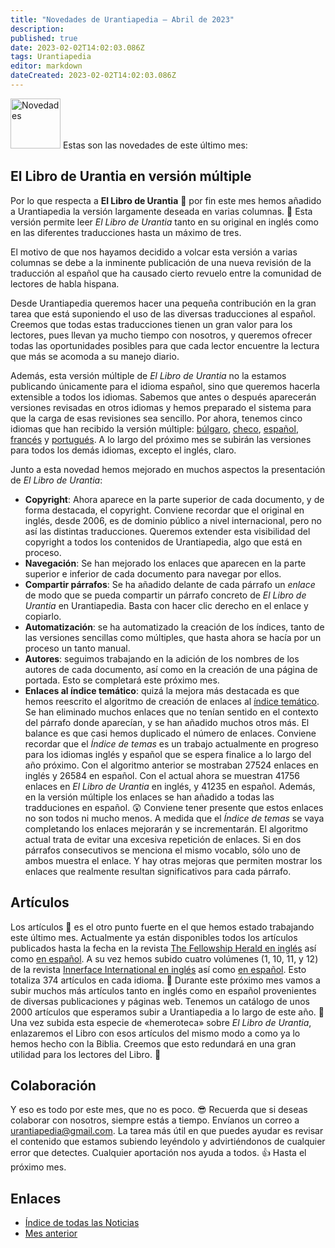 ```yaml
---
title: "Novedades de Urantiapedia — Abril de 2023"
description: 
published: true
date: 2023-02-02T14:02:03.086Z
tags: Urantiapedia
editor: markdown
dateCreated: 2023-02-02T14:02:03.086Z
---
```


<img src="/_assets/svg/icon-news.svg" alt="Novedades" style="width: 80px;"> Estas son las novedades de este último mes:



## El Libro de Urantia en versión múltiple

Por lo que respecta a **El Libro de Urantia** :blue_book: por fin este mes hemos añadido a Urantiapedia la versión largamente deseada en varias columnas. :clap: Esta versión permite leer _El Libro de Urantia_ tanto en su original en inglés como en las diferentes traducciones hasta un máximo de tres. 

El motivo de que nos hayamos decidido a volcar esta versión a varias columnas se debe a la inminente publicación de una nueva revisión de la traducción al español que ha causado cierto revuelo entre la comunidad de lectores de habla hispana. 

Desde Urantiapedia queremos hacer una pequeña contribución en la gran tarea que está suponiendo el uso de las diversas traducciones al español. Creemos que todas estas traducciones tienen un gran valor para los lectores, pues llevan ya mucho tiempo con nosotros, y queremos ofrecer todas las oportunidades posibles para que cada lector encuentre la lectura que más se acomoda a su manejo diario.

Además, esta versión múltiple de _El Libro de Urantia_ no la estamos publicando únicamente para el idioma español, sino que queremos hacerla extensible a todos los idiomas. Sabemos que antes o después aparecerán versiones revisadas en otros idiomas y hemos preparado el sistema para que la carga de esas revisiones sea sencillo. Por ahora, tenemos cinco idiomas que han recibido la versión múltiple: [búlgaro](/bg/The_Urantia_Book_Multiple/Index), [checo](/cs/The_Urantia_Book_Multiple/Index), [español](/es/The_Urantia_Book_Multiple/Index), [francés](/fr/The_Urantia_Book_Multiple/Index) y [portugués](/pt/The_Urantia_Book_Multiple/Index). A lo largo del próximo mes se subirán las versiones para todos los demás idiomas, excepto el inglés, claro.

Junto a esta novedad hemos mejorado en muchos aspectos la presentación de _El Libro de Urantia_:
- **Copyright**: Ahora aparece en la parte superior de cada documento, y de forma destacada, el copyright. Conviene recordar que el original en inglés, desde 2006, es de dominio público a nivel internacional, pero no así las distintas traducciones. Queremos extender esta visibilidad del copyright a todos los contenidos de Urantiapedia, algo que está en proceso.
- **Navegación**: Se han mejorado los enlaces que aparecen en la parte superior e inferior de cada documento para navegar por ellos.
- **Compartir párrafos**: Se ha añadido delante de cada párrafo un *enlace* de modo que se pueda compartir un párrafo concreto de _El Libro de Urantia_ en Urantiapedia. Basta con hacer clic derecho en el enlace y copiarlo.
- **Automatización**: se ha automatizado la creación de los índices, tanto de las versiones sencillas como múltiples, que hasta ahora se hacía por un proceso un tanto manual. 
- **Autores**: seguimos trabajando en la adición de los nombres de los autores de cada documento, así como en la creación de una página de portada. Esto se completará este próximo mes.
- **Enlaces al índice temático**: quizá la mejora más destacada es que hemos reescrito el algoritmo de creación de enlaces al [índice temático](/es/index/topics). Se han eliminado muchos enlaces que no tenían sentido en el contexto del párrafo donde aparecían, y se han añadido muchos otros más. El balance es que casi hemos duplicado el número de enlaces. Conviene recordar que el _Índice de temas_ es un trabajo actualmente en progreso para los idiomas inglés y español que se espera finalice a lo largo del año próximo. Con el algoritmo anterior se mostraban 27524 enlaces en inglés y 26584 en español. Con el actual ahora se muestran 41756 enlaces en _El Libro de Urantia_ en inglés, y 41235 en español. Además, en la versión múltiple los enlaces se han añadido a todas las tradduciones en español. :astonished: Conviene tener presente que estos enlaces no son todos ni mucho menos. A medida que el _Índice de temas_ se vaya completando los enlaces mejorarán y se incrementarán. El algoritmo actual trata de evitar una excesiva repetición de enlaces. Si en dos párrafos consecutivos se menciona el mismo vocablo, sólo uno de ambos muestra el enlace. Y hay otras mejoras que permiten mostrar los enlaces que realmente resultan significativos para cada párrafo.

## Artículos

Los artículos :page_with_curl: es el otro punto fuerte en el que hemos estado trabajando este último mes. Actualmente ya están disponibles todos los artículos publicados hasta la fecha en la revista [The Fellowship Herald en inglés](/en/index/articles_herald) así como [en español](/es/index/articles_herald). A su vez hemos subido cuatro volúmenes (1, 10, 11, y 12) de la revista [Innerface International en inglés](/en/index/articles_innerface) así como [en español](/es/index/articles_innerface). Esto totaliza 374 artículos en cada idioma. :clap: Durante este próximo mes vamos a subir muchos más artículos tanto en inglés como en español provenientes de diversas publicaciones y páginas web. Tenemos un catálogo de unos 2000 artículos que esperamos subir a Urantiapedia a lo largo de este año. :pray: Una vez subida esta especie de «hemeroteca» sobre _El Libro de Urantia_, enlazaremos el Libro con esos artículos del mismo modo a como ya lo hemos hecho con la Biblia. Creemos que esto redundará en una gran utilidad para los lectores del Libro. :blue_heart:

## Colaboración

Y eso es todo por este mes, que no es poco. :sunglasses: Recuerda que si deseas colaborar con nosotros, siempre estás a tiempo. Envíanos un correo a urantiapedia@gmail.com. La tarea más útil en que puedes ayudar es revisar el contenido que estamos subiendo leyéndolo y advirtiéndonos de cualquier error que detectes. Cualquier aportación nos ayuda a todos. :+1: Hasta el próximo mes.

## Enlaces

- [Índice de todas las Noticias](/es/news)
- [Mes anterior](/es/news/2023/03)